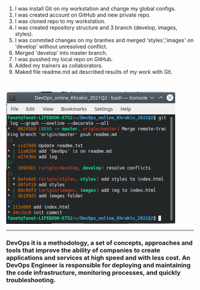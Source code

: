 1. I was install Git on my workstation and change my global configs.
2. I was created account on GitHub and new private repo.
3. I was cloned repo to my workstation.
4. I was created repository structure and 3 branch (develop, images, styles).
5. I was commited changes on my branhes and merged 'styles','images' on 'develop' without unresolved conflict.
6. Merged 'develop' into master branch.
7. I was pusshed my local repo on GitHub.
8. Added my trainers as collaborators.
9. Maked file readme.md ad described results of my work with Git.
<br>
<p><img src='images/1.1_sh1.png'></p>

-----------
### DevOps it is a methodology, a set of concepts, approaches and tools that improve the ability of companies to create applications and services at high speed and with less cost. An DevOps Engineer is responsible for deploying and maintaining the code infrastructure, monitoring processes, and quickly troubleshooting.
